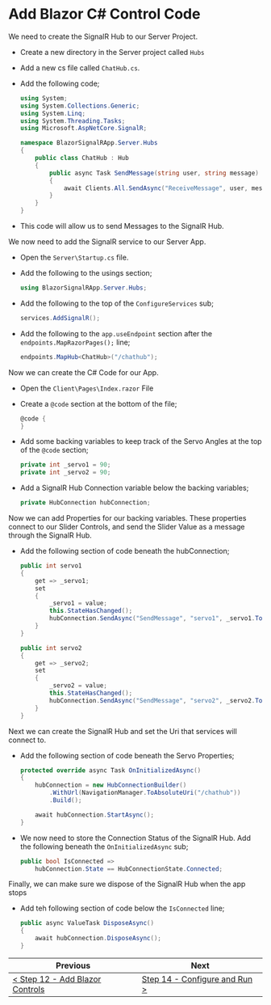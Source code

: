 # Add Blazor C# Control Code #

We need to create the SignalR Hub to our Server Project.

- Create a new directory in the Server project called `Hubs`
- Add a new cs file called `ChatHub.cs`.
- Add the following code;

    ```cs
    using System;
    using System.Collections.Generic;
    using System.Linq;
    using System.Threading.Tasks;
    using Microsoft.AspNetCore.SignalR;

    namespace BlazorSignalRApp.Server.Hubs
    {
        public class ChatHub : Hub
        {
            public async Task SendMessage(string user, string message)
            {
                await Clients.All.SendAsync("ReceiveMessage", user, message);
            }
        }
    }
    ```

- This code will allow us to send Messages to the SignalR Hub.

We now need to add the SignalR service to our Server App.

- Open the `Server\Startup.cs` file.
- Add the following to the usings section;

    ```cs
    using BlazorSignalRApp.Server.Hubs;
    ```

- Add the following to the top of the `ConfigureServices` sub;

    ```cs
    services.AddSignalR();
    ```

- Add the following to the `app.useEndpoint` section after the `endpoints.MapRazorPages();` line;

    ```cs
    endpoints.MapHub<ChatHub>("/chathub");
    ```

Now we can create the C# Code for our App.

- Open the `Client\Pages\Index.razor` File
- Create a `@code` section at the bottom of the file;

    ```cs
    @code {
    }
    ```

- Add some backing variables to keep track of the Servo Angles at the top of the `@code` section;

    ```cs
    private int _servo1 = 90;
    private int _servo2 = 90;
    ```

- Add a SignalR Hub Connection variable below the backing variables;

    ```cs
    private HubConnection hubConnection;
    ```

Now we can add Properties for our backing variables. These properties connect to our Slider Controls, and send the Slider Value as a message through the SignalR Hub. 

- Add the following section of code beneath the hubConnection;

    ```cs
    public int servo1
    {
        get => _servo1;
        set
        {
            _servo1 = value;
            this.StateHasChanged();
            hubConnection.SendAsync("SendMessage", "servo1", _servo1.ToString());
        }
    }

    public int servo2
    {
        get => _servo2;
        set
        {
            _servo2 = value;
            this.StateHasChanged();
            hubConnection.SendAsync("SendMessage", "servo2", _servo2.ToString());
        }
    }
    ```

Next we can create the SignalR Hub and set the Uri that services will connect to.

- Add the following section of code beneath the Servo Properties;

    ```cs
    protected override async Task OnInitializedAsync()
    {
        hubConnection = new HubConnectionBuilder()
            .WithUrl(NavigationManager.ToAbsoluteUri("/chathub"))
            .Build();

        await hubConnection.StartAsync();
    }
    ```

- We now need to store the Connection Status of the SignalR Hub. Add the following beneath the `OnInitializedAsync` sub;

    ```cs
    public bool IsConnected =>
        hubConnection.State == HubConnectionState.Connected;
    ```

Finally, we can make sure we dispose of the SignalR Hub when the app stops

- Add teh following section of code below the `IsConnected` line;

    ```cs
    public async ValueTask DisposeAsync()
    {
        await hubConnection.DisposeAsync();
    }
    ```

| Previous | Next |
| -------- | ---- |
| [< Step 12 - Add Blazor Controls](12-add-blazor-controls.md) | [Step 14 - Configure and Run >](14-configure-and-run.md) |
